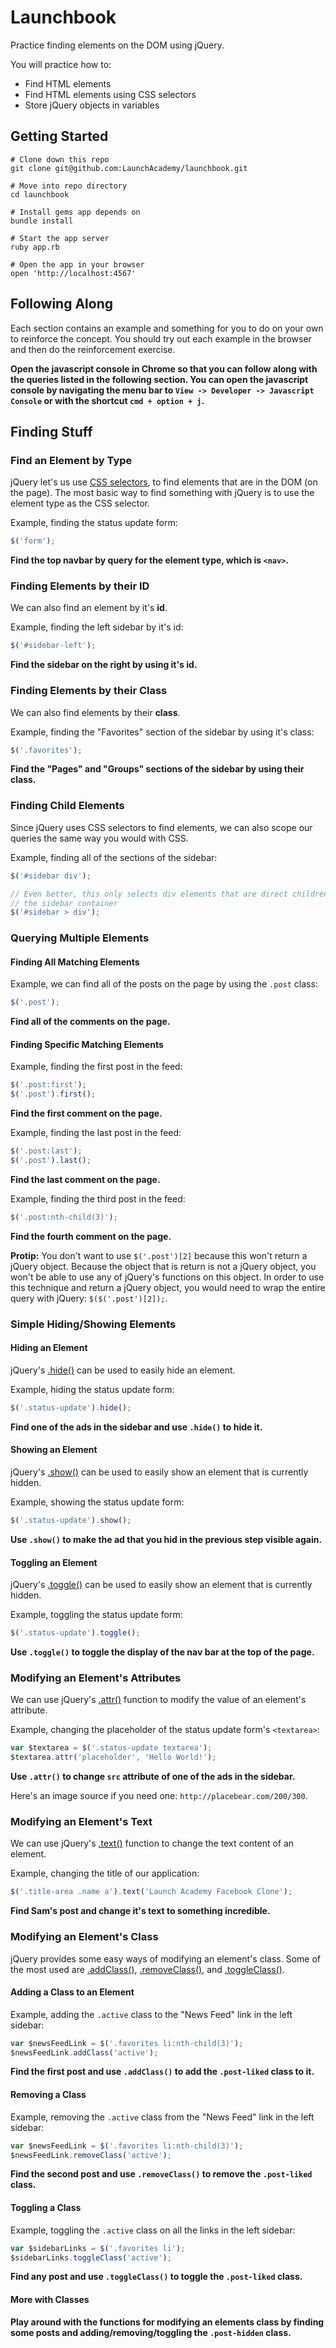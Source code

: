 # Launchbook

Practice finding elements on the DOM using jQuery.

You will practice how to:

- Find HTML elements
- Find HTML elements using CSS selectors
- Store jQuery objects in variables

## Getting Started

```no-highlight
# Clone down this repo
git clone git@github.com:LaunchAcademy/launchbook.git

# Move into repo directory
cd launchbook

# Install gems app depends on
bundle install

# Start the app server
ruby app.rb

# Open the app in your browser
open 'http://localhost:4567'
```

## Following Along

Each section contains an example and something for you to do on your own to
reinforce the concept. You should try out each example in the browser and then
do the reinforcement exercise.

**Open the javascript console in Chrome so that you can follow along with the
queries listed in the following section. You can open the javascript console
by navigating the menu bar to `View -> Developer -> Javascript Console` or with
the shortcut `cmd + option + j`.**

## Finding Stuff

### Find an Element by Type

jQuery let's us use [CSS selectors](http://code.tutsplus.com/tutorials/the-30-css-selectors-you-must-memorize--net-16048),
to find elements that are in the DOM (on the page). The most basic way to find
something with jQuery is to use the element type as the CSS selector.

Example, finding the status update form:

```javascript
$('form');
```

**Find the top navbar by query for the element type, which is  `<nav>`.**

### Finding Elements by their ID

We can also find an element by it's **id**.

Example, finding the left sidebar by it's id:

```javascript
$('#sidebar-left');
```

**Find the sidebar on the right by using it's id.**

### Finding Elements by their Class

We can also find elements by their **class**.

Example, finding the "Favorites" section of the sidebar by using it's class:

```javascript
$('.favorites');
```

**Find the "Pages" and "Groups" sections of the sidebar by using their class.**

### Finding Child Elements

Since jQuery uses CSS selectors to find elements, we can also scope our queries
the same way you would with CSS.

Example, finding all of the sections of the sidebar:

```javascript
$('#sidebar div');

// Even better, this only selects div elements that are direct children of
// the sidebar container
$('#sidebar > div');
```

### Querying Multiple Elements

#### Finding All Matching Elements

Example, we can find all of the posts on the page by using the `.post` class:

```javascript
$('.post');
```

**Find all of the comments on the page.**

#### Finding Specific Matching Elements

Example, finding the first post in the feed:

```javascript
$('.post:first');
$('.post').first();
```

**Find the first comment on the page.**

Example, finding the last post in the feed:

```javascript
$('.post:last');
$('.post').last();
```

**Find the last comment on the page.**

Example, finding the third post in the feed:

```javascript
$('.post:nth-child(3)');
```

**Find the fourth comment on the page.**

**Protip:** You don't want to use `$('.post')[2]` because this won't return a
jQuery object. Because the object that is return is not a jQuery object, you
won't be able to use any of jQuery's functions on this object. In order to use
this technique and return a jQuery object, you would need to wrap the entire
query with jQuery: `$($('.post')[2]);`.

### Simple Hiding/Showing Elements

#### Hiding an Element

jQuery's [.hide()](https://api.jquery.com/hide/) can be used to easily hide an
element.

Example, hiding the status update form:

```javascript
$('.status-update').hide();
```

**Find one of the ads in the sidebar and use `.hide()` to hide it.**

#### Showing an Element

jQuery's [.show()](http://api.jquery.com/show/) can be used to easily show an
element that is currently hidden.

Example, showing the status update form:

```javascript
$('.status-update').show();
```

**Use `.show()` to make the ad that you hid in the previous step visible
again.**

#### Toggling an Element

jQuery's [.toggle()](https://api.jquery.com/toggle/) can be used to easily show
an element that is currently hidden.

Example, toggling the status update form:

```javascript
$('.status-update').toggle();
```

**Use `.toggle()` to toggle the display of the nav bar at the top of the page.**

### Modifying an Element's Attributes

We can use jQuery's [.attr()](https://api.jquery.com/attr/) function to modify
the value of an element's attribute.

Example, changing the placeholder of the status update form's `<textarea>`:

```javascript
var $textarea = $('.status-update textarea');
$textarea.attr('placeholder', 'Hello World!');
```

**Use `.attr()` to change `src` attribute of one of the ads in the sidebar.**

Here's an image source if you need one: `http://placebear.com/200/300`.

### Modifying an Element's Text

We can use jQuery's [.text()](http://api.jquery.com/text/) function to change
the text content of an element.

Example, changing the title of our application:

```javascript
$('.title-area .name a').text('Launch Academy Facebook Clone');
```

**Find Sam's post and change it's text to something incredible.**

### Modifying an Element's Class

jQuery provides some easy ways of modifying an element's class. Some of the most
used are [.addClass()](http://api.jquery.com/addclass/), [.removeClass()](https://api.jquery.com/removeClass/),
and [.toggleClass()](https://api.jquery.com/toggleClass/).

#### Adding a Class to an Element

Example, adding the `.active` class to the "News Feed" link in the left sidebar:

```javascript
var $newsFeedLink = $('.favorites li:nth-child(3)');
$newsFeedLink.addClass('active');
```

**Find the first post and use `.addClass()` to add the `.post-liked` class to
it.**

#### Removing a Class

Example, removing the `.active` class from the "News Feed" link in the left
sidebar:

```javascript
var $newsFeedLink = $('.favorites li:nth-child(3)');
$newsFeedLink.removeClass('active');
```

**Find the second post and use `.removeClass()` to remove the `.post-liked`
class.**

#### Toggling a Class

Example, toggling the `.active` class on all the links in the left sidebar:

```javascript
var $sidebarLinks = $('.favorites li');
$sidebarLinks.toggleClass('active');
```

**Find any post and use `.toggleClass()` to toggle the `.post-liked` class.**

#### More with Classes

**Play around with the functions for modifying an elements class by finding some
posts and adding/removing/toggling the `.post-hidden` class.**

